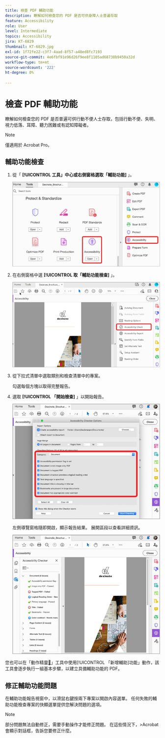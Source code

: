 ```yaml
---
title: 檢查 PDF 輔助功能
description: 瞭解如何檢查您的 PDF 是否可供身障人士普遍存取
feature: Accessibility
role: User
level: Intermediate
topics: Accessibility
jira: KT-6829
thumbnail: KT-6829.jpg
exl-id: 1f72fe22-c3f7-4aad-8f57-a48ed8fc7193
source-git-commit: 4e6fbf91e96d26f9ee8f1105ad68738b9450a32d
workflow-type: tm+mt
source-wordcount: '222'
ht-degree: 0%

---
```


# 檢查 PDF 輔助功能

瞭解如何檢查您的 PDF 是否普遍可供行動不便人士存取，包括行動不便、失明、視力低落、耳障、聽力困難或有認知障礙者。

>[!NOTE]
>
>僅適用於 Acrobat Pro。

## 輔助功能檢查

1. 從「 **[!UICONTROL 工具」中心或右側窗格選取「輔助功能]** 」。

   ![輔助功能步驟 1](../assets/Accessibility_1.png)

1. 在右側窗格中選 **[!UICONTROL 取「輔助功能檢查]** 」。

   ![輔助功能步驟 2](../assets/Accessibility_2.png)

1. 從下拉式清單中選取類別和檢查清單中的專案。

   勾選每個方塊以取得完整報告。

1. 選取 **[!UICONTROL 「開始檢查]** 」以開始報告。

   ![輔助功能步驟 3](../assets/Accessibility_3.png)

   左側導覽窗格隨即開啟，顯示報告結果。 展開區段以查看詳細資訊。

   ![輔助功能步驟 4](../assets/Accessibility_4.png)

您也可以在「動作精靈[&#128279;](https://experienceleague.adobe.com/docs/document-cloud-learn/acrobat-learning/advanced-tasks/action.html)」工具中使用[!UICONTROL 「新增輔助]功能」動作，該工具會逐步執行一組基本步驟，以建立具備輔助功能的 PDF。

## 修正輔助功能問題

在輔助功能報告視窗中，以滑鼠右鍵按兩下專案以開啟內容選單。 任何失敗的輔助功能檢查專案的快顯選單提供您解決問題的選項。

>[!NOTE]
>
>部分問題無法自動修正，需要手動操作才能修正問題。 在這些情況下，>Acrobat會顯示對話框，告訴您要修正什麼。